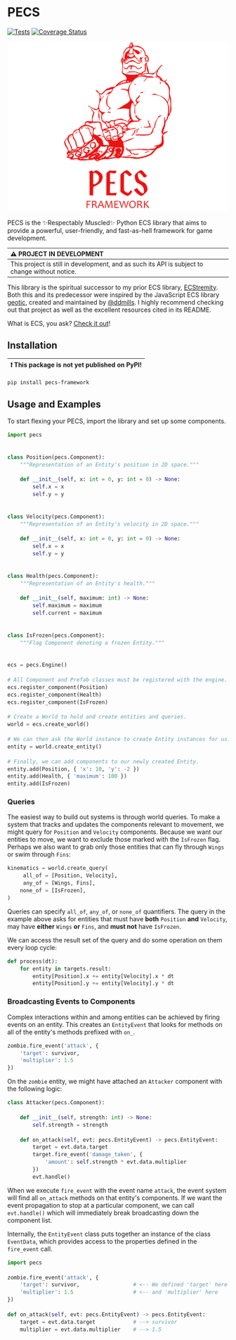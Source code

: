 # PECS
[![Tests](https://github.com/krummja/PECS/actions/workflows/main.yml/badge.svg)](https://github.com/krummja/PECS/actions/workflows/main.yml) [![Coverage Status](https://coveralls.io/repos/github/krummja/PECS/badge.svg?branch=master)](https://coveralls.io/github/krummja/PECS?branch=master)

![Armstrong](/static/lm_pecs_armstrong.png)

PECS is the ✨Respectably Muscled✨ Python ECS library that aims to provide a powerful, user-friendly, and fast-as-hell framework for game development.

| :warning: PROJECT IN DEVELOPMENT                                                               |
|:-----------------------------------------------------------------------------------------------|
| This project is still in development, and as such its API is subject to change without notice. |

This library is the spiritual successor to my prior ECS library, [ECStremity](https://github.com/krummja/ECStremity). Both this and its predecessor were inspired by the JavaScript ECS library [geotic](https://github.com/ddmills/geotic), created and maintained by [@ddmills](https://github.com/ddmills). I highly recommend checking out that project as well as the excellent resources cited in its README.

What is ECS, you ask? [Check it out](https://medium.com/ingeniouslysimple/entities-components-and-systems-89c31464240d)!

## Installation

| :exclamation: This package is not yet published on PyPI! |
|----------------------------------------------------------|

```
pip install pecs-framework
```

## Usage and Examples

To start flexing your PECS, import the library and set up some components.

```python
import pecs


class Position(pecs.Component):
    """Representation of an Entity's position in 2D space."""

    def __init__(self, x: int = 0, y: int = 0) -> None:
        self.x = x
        self.y = y
        
        
class Velocity(pecs.Component):
    """Representation of an Entity's velocity in 2D space."""
    
    def __init__(self, x: int = 0, y: int = 0) -> None:
        self.x = x
        self.y = y
        
        
class Health(pecs.Component):
    """Representation of an Entity's health."""
    
    def __init__(self, maximum: int) -> None:
        self.maximum = maximum
        self.current = maximum  
        
        
class IsFrozen(pecs.Component):
    """Flag Component denoting a frozen Entity."""


ecs = pecs.Engine()

# All Component and Prefab classes must be registered with the engine.
ecs.register_component(Position)
ecs.register_component(Health)
ecs.register_component(IsFrozen)

# Create a World to hold and create entities and queries.
world = ecs.create_world()

# We can then ask the World instance to create Entity instances for us.
entity = world.create_entity()

# Finally, we can add components to our newly created Entity.
entity.add(Position, { 'x': 10, 'y': -2 })
entity.add(Health, { 'maximum': 100 })
entity.add(IsFrozen)
```

### Queries

The easiest way to build out systems is through world queries. To make a system that tracks and updates the components relevant to movement, we might query for `Position` and `Velocity` components. Because we want our entities to move, we want to exclude those marked with the `IsFrozen` flag. Perhaps we also want to grab only those entities that can fly through `Wings` or swim through `Fins`: 

```python
kinematics = world.create_query(
     all_of = [Position, Velocity],
     any_of = [Wings, Fins],
    none_of = [IsFrozen],
)
```

Queries can specify `all_of`, `any_of`, or `none_of` quantifiers. The query in the example above asks for entities that must have **both** `Position` **and** `Velocity`, may have **either** `Wings` **or** `Fins`, and **must not** have `IsFrozen`.

We can access the result set of the query and do some operation on them every loop cycle:

```python
def process(dt):
    for entity in targets.result:
        entity[Position].x += entity[Velocity].x * dt
        entity[Position].y += entity[Velocity].y * dt
```

### Broadcasting Events to Components

Complex interactions within and among entities can be achieved by firing events on an entity. This creates an `EntityEvent` that looks for methods on all of the entity's methods prefixed with `on_`.

```python
zombie.fire_event('attack', {
    'target': survivor,
    'multiplier': 1.5
})
```

On the `zombie` entity, we might have attached an `Attacker` component with the following logic:

```python
class Attacker(pecs.Component):

    def __init__(self, strength: int) -> None:
        self.strength = strength

    def on_attack(self, evt: pecs.EntityEvent) -> pecs.EntityEvent:
        target = evt.data.target
        target.fire_event('damage_taken', {
            'amount': self.strength * evt.data.multiplier
        })
        evt.handle()
```

When we execute `fire_event` with the event name `attack`, the event system will find all `on_attack` methods on that entity's components. If we want the event propagation to stop at a particular component, we can call `evt.handle()` which will immediately break broadcasting down the component list.  

Internally, the `EntityEvent` class puts together an instance of the class `EventData`, which provides access to the properties defined in the `fire_event` call.

```python
import pecs

zombie.fire_event('attack', {
    'target': survivor,                 # <-- We defined 'target' here
    'multiplier': 1.5                   # <-- and 'multiplier' here
})

def on_attack(self, evt: pecs.EntityEvent) -> pecs.EntityEvent:
    target = evt.data.target            # --> survivor
    multiplier = evt.data.multiplier    # --> 1.5
```
